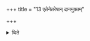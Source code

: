 +++
title = "13 एतेनेतरेषान् दानमुक्तम्"

+++

<details><summary>थिते</summary>

13. Thereby the gift to the other (priests) is as goods as told.  

[^1]: Thus if the Hotr̥ gets 12 cows, the Maitrāvaruṇa, Acchāvāka and Grāvastut would get 6,4 and 3 cows respectively; if the Udgātr̥ gets 12 cows the Prastotr̥, Pratihartr̥ and Subrahmaṇya would get 6,4 and 3 cows respectively; and if the Brahman gets 12 cows the Brāhmaṇācchaṁsin, Āgnīdhra and Hotr̥ would get 6,4, and 3 cows respectively.  
</details>
